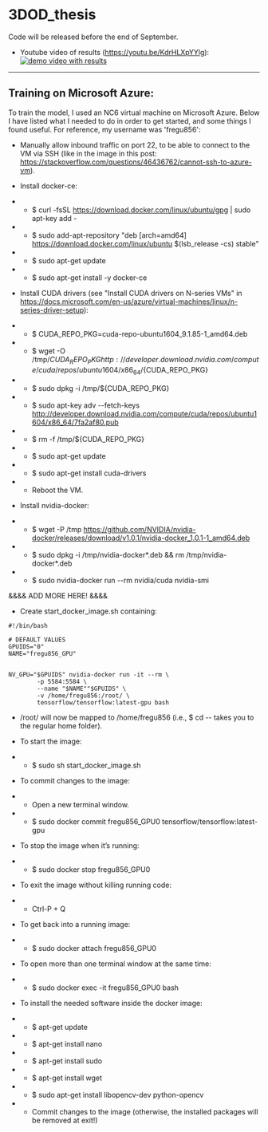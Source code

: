 # 3DOD_thesis

Code will be released before the end of September.

- Youtube video of results (https://youtu.be/KdrHLXpYYlg):
[![demo video with results](https://img.youtube.com/vi/KdrHLXpYYlg/0.jpg)](https://www.youtube.com/watch?v=KdrHLXpYYlg)

******
## Training on Microsoft Azure:

To train the model, I used an NC6 virtual machine on Microsoft Azure. Below I have listed what I needed to do in order to get started, and some things I found useful. For reference, my username was 'fregu856':

- Manually allow inbound traffic on port 22, to be able to connect to the VM via SSH (like in the image in this post: https://stackoverflow.com/questions/46436762/cannot-ssh-to-azure-vm).

- Install docker-ce:
- - $ curl -fsSL https://download.docker.com/linux/ubuntu/gpg | sudo apt-key add -
- - $ sudo add-apt-repository "deb [arch=amd64] https://download.docker.com/linux/ubuntu $(lsb_release -cs) stable"
- - $ sudo apt-get update
- - $ sudo apt-get install -y docker-ce

- Install CUDA drivers (see "Install CUDA drivers on N-series VMs" in https://docs.microsoft.com/en-us/azure/virtual-machines/linux/n-series-driver-setup):
- - $ CUDA_REPO_PKG=cuda-repo-ubuntu1604_9.1.85-1_amd64.deb
- - $ wget -O /tmp/${CUDA_REPO_PKG} http://developer.download.nvidia.com/compute/cuda/repos/ubuntu1604/x86_64/${CUDA_REPO_PKG}
- - $ sudo dpkg -i /tmp/${CUDA_REPO_PKG}
- - $ sudo apt-key adv --fetch-keys http://developer.download.nvidia.com/compute/cuda/repos/ubuntu1604/x86_64/7fa2af80.pub
- - $ rm -f /tmp/${CUDA_REPO_PKG}
- - $ sudo apt-get update
- - $ sudo apt-get install cuda-drivers
- - Reboot the VM.

- Install nvidia-docker:
- - $ wget -P /tmp https://github.com/NVIDIA/nvidia-docker/releases/download/v1.0.1/nvidia-docker_1.0.1-1_amd64.deb
- - $ sudo dpkg -i /tmp/nvidia-docker*.deb && rm /tmp/nvidia-docker*.deb
- - $ sudo nvidia-docker run --rm nvidia/cuda nvidia-smi

&&&& ADD MORE HERE! &&&&

- Create start_docker_image.sh containing:
```
#!/bin/bash

# DEFAULT VALUES
GPUIDS="0"
NAME="fregu856_GPU"


NV_GPU="$GPUIDS" nvidia-docker run -it --rm \
        -p 5584:5584 \
        --name "$NAME""$GPUIDS" \
        -v /home/fregu856:/root/ \
        tensorflow/tensorflow:latest-gpu bash
```

- /root/ will now be mapped to /home/fregu856 (i.e., $ cd -- takes you to the regular home folder). 

- To start the image:
- - $ sudo sh start_docker_image.sh 
- To commit changes to the image:
- - Open a new terminal window.
- - $ sudo docker commit fregu856_GPU0 tensorflow/tensorflow:latest-gpu
- To stop the image when it’s running:
- - $ sudo docker stop fregu856_GPU0
- To exit the image without killing running code:
- - Ctrl-P + Q
- To get back into a running image:
- - $ sudo docker attach fregu856_GPU0
- To open more than one terminal window at the same time:
- - $ sudo docker exec -it fregu856_GPU0 bash

- To install the needed software inside the docker image:
- - $ apt-get update
- - $ apt-get install nano
- - $ apt-get install sudo
- - $ apt-get install wget
- - $ sudo apt-get install libopencv-dev python-opencv
- - Commit changes to the image (otherwise, the installed packages will be removed at exit!)
